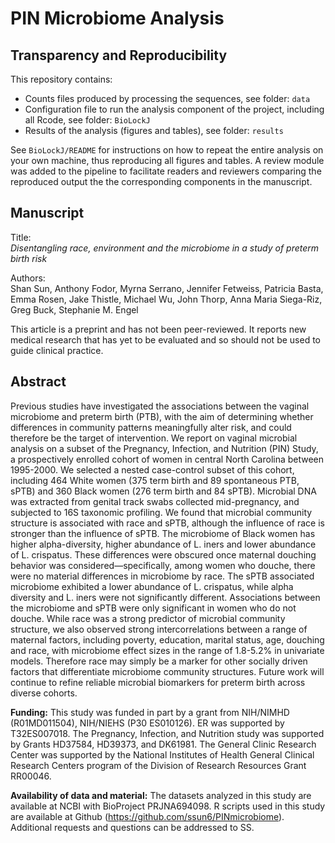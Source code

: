 
# PIN Microbiome Analysis

## Transparency and Reproducibility

This repository contains:         

 * Counts files produced by processing the sequences, see folder: `data`
 * Configuration file to run the analysis component of the project, including all Rcode, see folder: `BioLockJ`
 * Results of the analysis (figures and tables), see folder: `results`
 
See `BioLockJ/README` for instructions on how to repeat the entire analysis on your own machine, thus reproducing all figures and tables.  A review module was added to the pipeline to facilitate readers and reviewers comparing the reproduced output the the corresponding components in the manuscript.

## Manuscript

Title:                
_Disentangling race, environment and the microbiome in a study of preterm birth risk_

Authors:               
Shan Sun, Anthony Fodor, Myrna Serrano, Jennifer Fetweiss, Patricia Basta, Emma Rosen, Jake Thistle, Michael Wu, John Thorp, Anna Maria Siega-Riz, Greg Buck, Stephanie M. Engel

This article is a preprint and has not been peer-reviewed. It reports new medical research that has yet to be evaluated and so should not be used to guide clinical practice.

## Abstract
Previous studies have investigated the associations between the vaginal microbiome and preterm birth (PTB), with the aim of determining whether differences in community patterns meaningfully alter risk, and could therefore be the target of intervention. We report on vaginal microbial analysis on a subset of the Pregnancy, Infection, and Nutrition (PIN) Study, a prospectively enrolled cohort of women in central North Carolina between 1995-2000. We selected a nested case-control subset of this cohort, including 464 White women (375 term birth and 89 spontaneous PTB, sPTB) and 360 Black women (276 term birth and 84 sPTB). Microbial DNA was extracted from genital track swabs collected mid-pregnancy, and subjected to 16S taxonomic profiling. We found that microbial community structure is associated with race and sPTB, although the influence of race is stronger than the influence of sPTB. The microbiome of Black women has higher alpha-diversity, higher abundance of L. iners and lower abundance of L. crispatus. These differences were obscured once maternal douching behavior was considered—specifically, among women who douche, there were no material differences in microbiome by race. The sPTB associated microbiome exhibited a lower abundance of L. crispatus, while alpha diversity and L. iners were not significantly different. Associations between the microbiome and sPTB were only significant in women who do not douche. While race was a strong predictor of microbial community structure, we also observed strong intercorrelations between a range of maternal factors, including poverty, education, marital status, age, douching and race, with microbiome effect sizes in the range of 1.8-5.2% in univariate models. Therefore race may simply be a marker for other socially driven factors that differentiate microbiome community structures. Future work will continue to refine reliable microbial biomarkers for preterm birth across diverse cohorts.


**Funding:**
This study was funded in part by a grant from NIH/NIMHD (R01MD011504), NIH/NIEHS (P30 ES010126). ER was supported by T32ES007018. The Pregnancy, Infection, and Nutrition study was supported by Grants HD37584, HD39373, and DK61981. The General Clinic Research Center was supported by the National Institutes of Health General Clinical Research Centers program of the Division of Research Resources Grant RR00046. 

**Availability of data and material:**
The datasets analyzed in this study are available at NCBI with BioProject PRJNA694098. R scripts used in this study are available at Github (https://github.com/ssun6/PINmicrobiome). Additional requests and questions can be addressed to SS. 